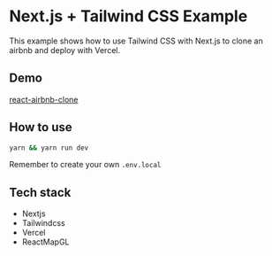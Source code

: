# Next.js + Tailwind CSS Example


This example shows how to use Tailwind CSS with Next.js to clone an airbnb and deploy with Vercel.

## Demo 

[react-airbnb-clone](https://react-airbnb-clone-cyan.vercel.app/)


## How to use
```bash
yarn && yarn run dev
```
Remember to create your own `.env.local `

## Tech stack
 - Nextjs
 - Tailwindcss
 - Vercel
 - ReactMapGL
